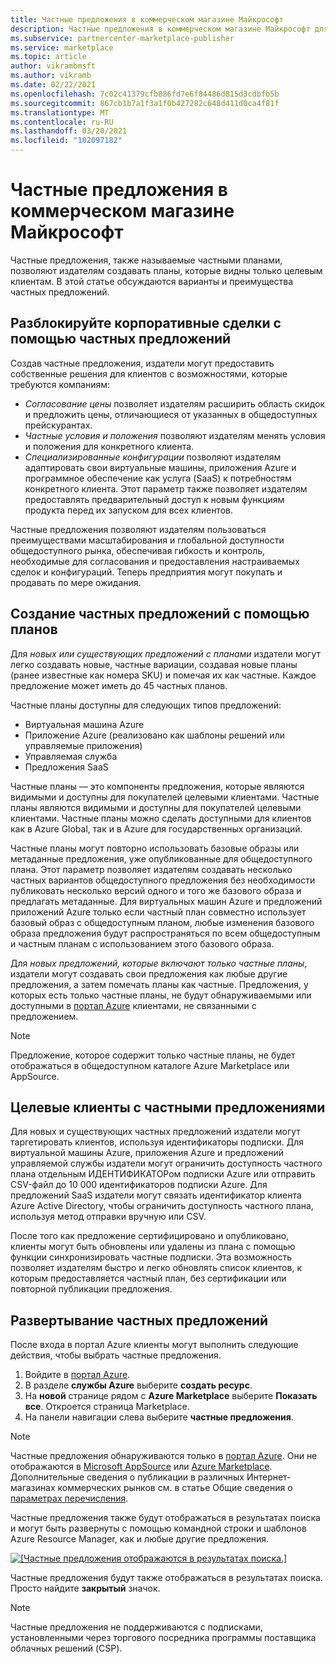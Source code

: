 ```yaml
---
title: Частные предложения в коммерческом магазине Майкрософт
description: Частные предложения в коммерческом магазине Майкрософт для издателей приложений и служб.
ms.subservice: partnercenter-marketplace-publisher
ms.service: marketplace
ms.topic: article
author: vikrambmsft
ms.author: vikramb
ms.date: 02/22/2021
ms.openlocfilehash: 7c02c41379cfb886fd7e6f84486d815d3cdbfb5b
ms.sourcegitcommit: 867cb1b7a1f3a1f0b427282c648d411d0ca4f81f
ms.translationtype: MT
ms.contentlocale: ru-RU
ms.lasthandoff: 03/20/2021
ms.locfileid: "102097182"
---
```

# <a name="private-offers-in-the-microsoft-commercial-marketplace"></a>Частные предложения в коммерческом магазине Майкрософт

Частные предложения, также называемые частными планами, позволяют издателям создавать планы, которые видны только целевым клиентам. В этой статье обсуждаются варианты и преимущества частных предложений.

## <a name="unlock-enterprise-deals-with-private-offers"></a>Разблокируйте корпоративные сделки с помощью частных предложений

Создав частные предложения, издатели могут предоставить собственные решения для клиентов с возможностями, которые требуются компаниям:

- *Согласование цены* позволяет издателям расширить область скидок и предложить цены, отличающиеся от указанных в общедоступных прейскурантах.
- *Частные условия и положения* позволяют издателям менять условия и положения для конкретного клиента.
- *Специализированные конфигурации* позволяют издателям адаптировать свои виртуальные машины, приложения Azure и программное обеспечение как услуга (SaaS) к потребностям конкретного клиента. Этот параметр также позволяет издателям предоставлять предварительный доступ к новым функциям продукта перед их запуском для всех клиентов.

Частные предложения позволяют издателям пользоваться преимуществами масштабирования и глобальной доступности общедоступного рынка, обеспечивая гибкость и контроль, необходимые для согласования и предоставления настраиваемых сделок и конфигураций. Теперь предприятия могут покупать и продавать по мере ожидания.

## <a name="create-private-offers-using-plans"></a>Создание частных предложений с помощью планов

Для *новых или существующих предложений с планами* издатели могут легко создавать новые, частные вариации, создавая новые планы (ранее известные как номера SKU) и помечая их как частные. Каждое предложение может иметь до 45 частных планов.

<!--- [Private SKUs]() --->

Частные планы доступны для следующих типов предложений:

- Виртуальная машина Azure
- Приложение Azure (реализовано как шаблоны решений или управляемые приложения)
- Управляемая служба
- Предложения SaaS

Частные планы — это компоненты предложения, которые являются видимыми и доступны для покупателей целевыми клиентами. Частные планы являются видимыми и доступны для покупателей целевыми клиентами. Частные планы можно сделать доступными для клиентов как в Azure Global, так и в Azure для государственных организаций.

Частные планы могут повторно использовать базовые образы или метаданные предложения, уже опубликованные для общедоступного плана. Этот параметр позволяет издателям создавать несколько частных вариантов общедоступного предложения без необходимости публиковать несколько версий одного и того же базового образа и предлагать метаданные. Для виртуальных машин Azure и предложений приложений Azure только если частный план совместно использует базовый образ с общедоступным планом, любые изменения базового образа предложения будут распространяться по всем общедоступным и частным планам с использованием этого базового образа.

Для *новых предложений, которые включают только частные планы*, издатели могут создавать свои предложения как любые другие предложения, а затем помечать планы как частные. Предложения, у которых есть только частные планы, не будут обнаруживаемыми или доступными в [портал Azure](https://azure.microsoft.com/features/azure-portal/) клиентами, не связанными с предложением.

>[!NOTE]
>Предложение, которое содержит только частные планы, не будет отображаться в общедоступном каталоге Azure Marketplace или AppSource.

## <a name="target-customers-with-private-offers"></a>Целевые клиенты с частными предложениями

Для новых и существующих частных предложений издатели могут таргетировать клиентов, используя идентификаторы подписки. Для виртуальной машины Azure, приложения Azure и предложений управляемой службы издатели могут ограничить доступность частного плана отдельным ИДЕНТИФИКАТОРом подписки Azure или отправить CSV-файл до 10 000 идентификаторов подписки Azure. Для предложений SaaS издатели могут связать идентификатор клиента Azure Active Directory, чтобы ограничить доступность частного плана, используя метод отправки вручную или CSV.

После того как предложение сертифицировано и опубликовано, клиенты могут быть обновлены или удалены из плана с помощью функции синхронизировать частные подписки. Эта возможность позволяет издателям быстро и легко обновлять список клиентов, к которым предоставляется частный план, без сертификации или повторной публикации предложения.

## <a name="deploying-private-offers"></a>Развертывание частных предложений

После входа в портал Azure клиенты могут выполнить следующие действия, чтобы выбрать частные предложения.

1. Войдите в [портал Azure](https://ms.portal.azure.com/).
1. В разделе **службы Azure** выберите **создать ресурс**.
1. На **новой** странице рядом с **Azure Marketplace** выберите **Показать все**. Откроется страница Marketplace.
1. На панели навигации слева выберите **частные предложения**.

> [!NOTE]
> Частные предложения обнаруживаются только в [портал Azure](https://azure.microsoft.com/features/azure-portal/). Они не отображаются в [Microsoft AppSource](https://appsource.microsoft.com/) или [Azure Marketplace](https://azuremarketplace.microsoft.com). Дополнительные сведения о публикации в различных Интернет-магазинах коммерческих рынков см. в статье Общие сведения о [параметрах перечисления](./determine-your-listing-type.md).

Частные предложения также будут отображаться в результатах поиска и могут быть развернуты с помощью командной строки и шаблонов Azure Resource Manager, как и любые другие предложения.

[![[Частные предложения отображаются в результатах поиска.]](media/marketplace-publishers-guide/private-offer.png)](media/marketplace-publishers-guide/private-offer.png#lightbox)

Частные предложения будут также отображаться в результатах поиска. Просто найдите **закрытый** значок.

>[!Note]
>Частные предложения не поддерживаются с подписками, установленными через торгового посредника программы поставщика облачных решений (CSP).

<!---
## Next steps

To start using private offers, follow the steps in the [Private SKUs and Plans]() guide.
--->
